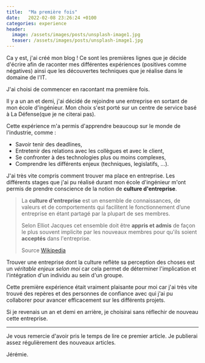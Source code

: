 ```yaml
---
title:  "Ma première fois"
date:   2022-02-08 23:26:24 +0100
categories: experience
header:
  image: /assets/images/posts/unsplash-image1.jpg
  teaser: /assets/images/posts/unsplash-image1.jpg
---
```

Ca y est, j'ai créé mon blog ! Ce sont les premières lignes que je décide d'écrire afin de raconter mes différentes
expériences (positives comme négatives) ainsi que les découvertes techniques que je réalise dans le domaine de l'IT.

J'ai choisi de commencer en racontant ma première fois.


Il y a un an et demi, j'ai décidé de rejoindre une entreprise en sortant de mon école d'ingénieur.
Mon choix s'est porté sur un centre de service basé à La Défense(que je ne citerai pas).

Cette expérience m'a permis d'apprendre beaucoup sur le monde de l'industrie, comme :

* Savoir tenir des deadlines,
* Entretenir des relations avec les collègues et avec le client,
* Se confronter à des technologies plus ou moins complexes,
* Comprendre les différents enjeux (techniques, legislatifs, ...).

J'ai très vite compris comment trouver ma place en entreprise. Les différents stages que j'ai pu réalisé
durant mon école d'ingénieur m'ont permis de prendre conscience de la notion de **culture d'entreprise**.

> La **culture d'entreprise** est un ensemble de connaissances, de valeurs et de comportements qui facilitent le fonctionnement d’une entreprise en étant partagé par la plupart de ses membres. 
>
> Selon Elliot Jacques cet ensemble doit être **appris et admis** de façon le plus souvent implicite par les nouveaux membres pour qu'ils soient **acceptés** dans l'entreprise.
>
> Source [Wikipedia](https://fr.wikipedia.org/wiki/Culture_d%27entreprise)

Trouver une entreprise dont la culture reflète sa perception des choses est un *véritable enjeux selon moi* 
car cela permet de déterminer l'implication et l'intégration d'un individu au sein d'un groupe.

Cette première expérience était vraiment plaisante pour moi car j'ai très vite trouvé des repères et des personnes
de confiance avec qui j'ai pu collaborer pour avancer efficacement sur les différents projets.

Si je revenais un an et demi en arrière, je choisirai sans réflechir de nouveau cette entreprise.

-------------------

Je vous remercie d'avoir pris le temps de lire ce premier article.
Je publierai assez régulièrement des nouveaux articles.

Jérémie.